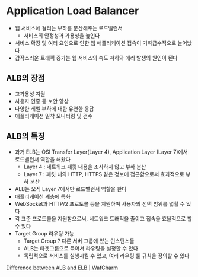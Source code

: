 # Application Load Balancer

- 웹 서비스에 걸리는 부하를 분산해주는 로드밸런서
    - 서비스의 안정성과 가용성을 높인다
- 서비스 확장 및 여러 요인으로 인한 웹 애플리케이션 접속이 기하급수적으로 늘어났다
- 갑작스러운 트래픽 증가는 웹 서비스의 속도 저하와 에러 발생의 원인이 된다

## ALB의 장점

- 고가용성 지원
- 사용자 인증 등 보안 향상
- 다양한 레벨 부하에 대한 유연한 응답
- 애플리케이션 밀착 모니터링 및 검수

## ALB의 특징

- 과거 ELB는 OSI Transfer Layer(Layer 4),  Application Layer (Layer 7)에서 로드밸런서 역할을 해왔다
    - Layer 4 : 네트워크 패킷 내용을 조사하지 않고 부하 분산
    - Layer 7 : 패킷 내의 HTTP, HTTPS 같은 정보에 접근함으로써 효과적으로 부하 분산
- ALB는 오직 Layer 7에서만 로드밸런서 역할을 한다
- 애플리케이션 계층에 특화
- WebSocket과 HTTP/2 프로토콜 등을 지원하며 사용자의 선택 범위를 넓힐 수 있다
- 각 표준 프로토콜을 지원함으로써, 네트워크 트래픽을 줄이고 접속을 효율적으로 할 수 있다
- Target Group 라우팅 가능
    - Target Group ? 다른 서버 그룹에 있는 인스턴스들
    - ALB는 타겟그룹으로 묶어서 라우팅을 설정할 수 있다
    - 독립적으로 서비스를 실행시킬 수 있고, 여러 라우팅 룰 규칙을 정의할 수 있다

[Difference between ALB and ELB | WafCharm](https://www.wafcharm.com/en/blog/difference-between-alb-and-elb/)